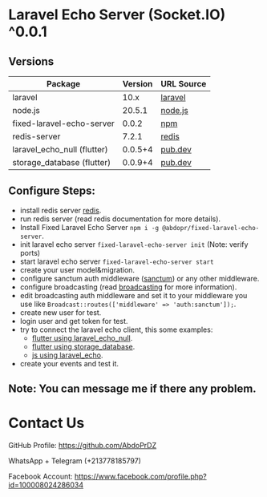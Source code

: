 # Laravel Echo Server (Socket.IO) ^0.0.1

## Versions

| Package                     | Version   | URL Source                                                             |
| --------------------------- | --------- | ---------------------------------------------------------------------- |
| laravel                     | 10.x      | [laravel](https://laravel.com/docs/10.x)                               |
| node.js                     | 20.5.1    | [node.js](https://nodejs.org/en/download)                              |
| fixed-laravel-echo-server   | 0.0.2     | [npm](https://www.npmjs.com/package/@abdopr/fixed-laravel-echo-server) |
| redis-server                | 7.2.1     | [redis](https://redis.io/docs/getting-started)                         |
| laravel_echo_null (flutter) | 0.0.5+4   | [pub.dev](https://pub.dev/packages/laravel_echo_null)                  |
| storage_database (flutter)  | 0.0.9+4   | [pub.dev](https://pub.dev/packages/storage_database)                   |

## Configure Steps:

* install redis server [redis](https://redis.io/docs/getting-started).
* run redis server (read redis documentation for more details).
* Install Fixed Laravel Echo Server ```npm i -g @abdopr/fixed-laravel-echo-server```.
* init laravel echo server ```fixed-laravel-echo-server init``` (Note: verify ports)
* start laravel echo server ```fixed-laravel-echo-server start```
* create your user model&migration.
* configure sanctum auth middleware ([sanctum](https://laravel.com/docs/10.x/sanctum)) or any other middleware.
* configure broadcasting (read [broadcasting](https://laravel.com/docs/10.x/broadcasting) for more information).
* edit broadcasting auth middleware and set it to your middleware you use like ```Broadcast::routes(['middleware' => 'auth:sanctum']);```.
* create new user for test.
* login user and get token for test.
* try to connect the laravel echo client, this some examples:
    * [flutter using laravel_echo_null](https://github.com/AbdoPrDZ/laravel_echo_null/tree/main/example).
    * [flutter using storage_database](https://github.com/AbdoPrDZ/storage_database/tree/main/example).
    * [js using laravel_echo](https://github.com/AbdoPrDZ/Laravel-Echo-Socket-Server/tree/main/resources/js/bootstrap.js).
* create your events and test it.

## Note: You can message me if there any problem.

# Contact Us

GitHub Profile: <https://github.com/AbdoPrDZ>

WhatsApp + Telegram (+213778185797)

Facebook Account: <https://www.facebook.com/profile.php?id=100008024286034>
